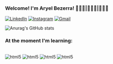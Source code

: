 ### Welcome! I'm Aryel Bezerra! 👨🏻‍💻|🧑🏻‍🔬|🧜🏻‍♂️

[![LinkedIn](https://img.shields.io/badge/LinkedIn-0077B5?style=for-the-badge&logo=linkedin&logoColor=white)](https://www.linkedin.com/in/aryel-bezerra/)
[![Instagram](https://img.shields.io/badge/Instagram-E4405F?style=for-the-badge&logo=instagram&logoColor=white)](https://www.instagram.com/aryelbezerra/)
[![Gmail](https://img.shields.io/badge/Gmail-D14836?style=for-the-badge&logo=gmail&logoColor=white)](aryelbezerra@gmail.com)

![Anurag's GitHub stats](https://github-readme-stats.vercel.app/api?username=HighScientist&show_icons=true&theme=synthwave)

### At the moment I'm learning:

<div style="display: inline_block"><br/>
    <img align="center" alt="html5" src="https://img.shields.io/badge/Python-3776AB?style=for-the-badge&logo=python&logoColor=white" />
    <img align="center" alt="html5" src="https://img.shields.io/badge/R-276DC3?style=for-the-badge&logo=r&logoColor=white" />
    <img align="center" alt="html5" src="https://img.shields.io/badge/Microsoft_Office-D83B01?style=for-the-badge&logo=microsoft-office&logoColor=white" />
    <img align="center" alt="html5" src="https://img.shields.io/badge/Linux-FCC624?style=for-the-badge&logo=linux&logoColor=black" />
</div>

